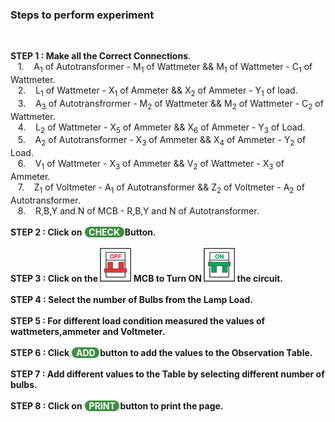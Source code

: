 ### Steps to perform experiment
<br>
  
**STEP 1 : Make all the Correct Connections**.    
&nbsp; &nbsp;1.&nbsp; &nbsp; A<sub>1</sub> of Autotransformer - M<sub>1</sub> of Wattmeter  &&  M<sub>1</sub> of Wattmeter - C<sub>1</sub> of Wattmeter.  
&nbsp; &nbsp;2.&nbsp; &nbsp; L<sub>1</sub> of Wattmeter - X<sub>1</sub> of Ammeter  &&  X<sub>2</sub> of Ammeter - Y<sub>1</sub> of load.  
&nbsp; &nbsp;3.&nbsp; &nbsp; A<sub>3</sub> of Autotransfrormer - M<sub>2</sub> of Wattmeter && M<sub>2</sub> of Wattmeter - C<sub>2</sub> of Wattmeter.  
&nbsp; &nbsp;4.&nbsp; &nbsp; L<sub>2</sub> of Wattmeter - X<sub>5</sub> of Ammeter && X<sub>6</sub> of Ammeter - Y<sub>3</sub> of Load.  
&nbsp; &nbsp;5.&nbsp; &nbsp; A<sub>2</sub> of Autotransformer - X<sub>3</sub> of Ammeter && X<sub>4</sub> of Ammeter - Y<sub>2</sub> of Load.  
&nbsp; &nbsp;6.&nbsp; &nbsp; V<sub>1</sub> of Wattmeter - X<sub>3</sub> of Ammeter && V<sub>2</sub> of Wattmeter - X<sub>3</sub> of Ammeter.  
&nbsp; &nbsp;7.&nbsp; &nbsp; Z<sub>1</sub> of Voltmeter - A<sub>1</sub> of Autotransformer && Z<sub>2</sub> of Voltmeter - A<sub>2</sub> of Autotransformer.  
&nbsp; &nbsp;8.&nbsp; &nbsp; R,B,Y and N of MCB - R,B,Y and N of Autotransformer.  <br><br>
**STEP 2 : Click on <span style="border: 1px solid white;border-radius: 20px;
    background: #3e8e41;color: white;cursor: pointer;outline: none;">&nbsp; CHECK&nbsp; </span>Button.**<br> <br>
**STEP 3 : Click on the ![mcboff](images/mcb1.png)  MCB to Turn ON  ![mcbon](images/mcb2.png) the circuit.**  <br><br>
**STEP 4 : Select the number of Bulbs from the Lamp Load.**  <br><br>
**STEP 5 : For different load condition measured the values of wattmeters,ammeter and Voltmeter.**  <br><br>
**STEP 6 : Click  <span style="border: 1px solid white;border-radius: 20px;background: #3e8e41;color: white;cursor: pointer;outline: none;">&nbsp; ADD&nbsp; </span> button to add the values to the Observation Table.**  <br><br>
**STEP 7 : Add different values to the Table by selecting different number of bulbs.**  <br><br>
**STEP 8 : Click on  <span style="border: 1px solid white;border-radius: 20px;
    background: #3e8e41;color: white;cursor: pointer;outline: none;">&nbsp;  PRINT&nbsp; </span> button to print the page.**  <br><br>
  

 
